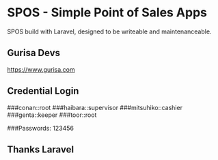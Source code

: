 # SPOS - Simple Point of Sales Apps

SPOS build with Laravel, designed to be writeable and maintenanceable.

## Gurisa Devs

https://www.gurisa.com

## Credential Login

###conan::root
###haibara::supervisor
###mitsuhiko::cashier
###genta::keeper
###toor::root

###Passwords: 123456

## Thanks Laravel
